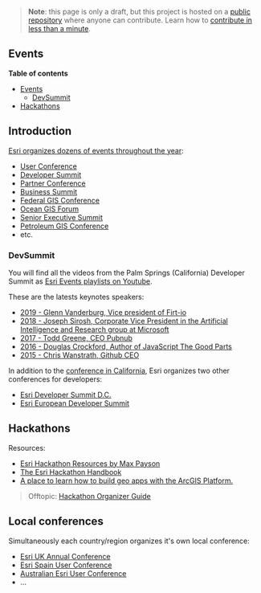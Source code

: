 > **Note**: this page is only a draft, but this project is hosted on a [public repository](https://github.com/hhkaos/awesome-arcgis) where anyone can contribute. Learn how to [contribute in less than a minute](https://github.com/hhkaos/awesome-arcgis/blob/master/CONTRIBUTING.md#contributions).

## Events

<!-- START doctoc generated TOC please keep comment here to allow auto update -->
<!-- DON'T EDIT THIS SECTION, INSTEAD RE-RUN doctoc TO UPDATE -->
**Table of contents**

- [Events](#events)
  - [DevSummit](#devsummit)
- [Hackathons](#hackathons)

<!-- END doctoc generated TOC please keep comment here to allow auto update -->

## Introduction

[Esri organizes dozens of events throughout the year](https://www.esri.com/en-us/about/events/index/overview):

* [User Conference](https://www.esri.com/en-us/about/events/uc/overview)
* [Developer Summit](https://www.esri.com/en-us/about/events/devsummit/overview)
* [Partner Conference](https://www.esri.com/en-us/about/events/partner-conference/overview)
* [Business Summit](https://www.esri.com/en-us/about/events/esri-business-community/overview)
* [Federal GIS Conference](https://www.esri.com/en-us/about/events/federal-gis-conference/overview)
* [Ocean GIS Forum](https://www.esri.com/en-us/about/events/ocean-gis-forum/overview)
* [Senior Executive Summit](https://www.esri.com/en-us/about/events/ses/overview)
* [Petroleum GIS Conference](https://www.esri.com/en-us/about/events/petroleum-gis-conference/overview)
* etc.


### DevSummit

You will find all the videos from the Palm Springs (California) Developer Summit as [Esri Events playlists on Youtube](https://www.youtube.com/channel/UC_yE3TatdZKAXvt_TzGJ6mw/playlists).

These are the latests keynotes speakers:

* [2019 - Glenn Vanderburg, Vice president of Firt-io](https://www.youtube.com/watch?v=NNGaXxMueiw)
* [2018 - Joseph Sirosh, Corporate Vice President in the Artificial Intelligence and Research group at Microsoft](https://www.youtube.com/watch?v=NNGaXxMueiw)
* [2017 - Todd Greene, CEO Pubnub](https://www.youtube.com/watch?v=yrbODI7cuAk)
* [2016 - Douglas Crockford, Author of JavaScript The Good Parts](http://www.esri.com/videos/watch?videoid=4998&isLegacy=true&title=dev-summit-keynote:-douglas-crockford)
* [2015 - Chris Wanstrath, Github CEO](https://www.youtube.com/watch?v=5pP_0oAHqaY)

In addition to the [conference in California](http://www.esri.com/events/devsummit), Esri organizes two other conferences for developers:

* [Esri Developer Summit D.C.](http://www.esri.com/events/devsummit-dc)
* [Esri European Developer Summit](http://www.esri.com/events/devsummit-europe)

## Hackathons

Resources:
* [Esri Hackathon Resources by Max Payson](https://github.com/mpayson/hackathon-resources)
* [The Esri Hackathon Handbook](http://hackathon-handbook.com/appendix.html)
* [A place to learn how to build geo apps with the ArcGIS Platform.](https://github.com/Esri/geodev-hackerlabs)

> Offtopic: [Hackathon Organizer Guide](https://guide.mlh.io/)

## Local conferences

Simultaneously each country/region organizes it's own local conference:

* [Esri UK Annual Conference](https://www.esriuk.com/en-gb/about/events/ac/overview)
* [Esri Spain User Conference](https://conferencia.esri.es/)
* [Australian Esri User Conference](https://esriaustralia.com.au/events-ozri)
* ...
